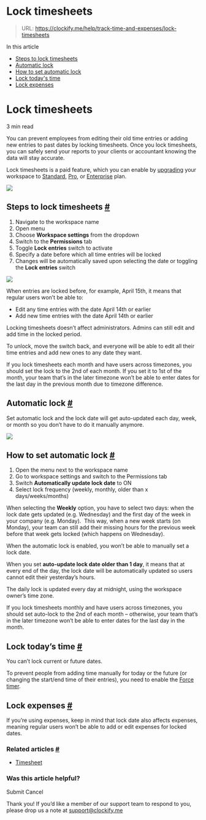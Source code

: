 # Lock timesheets

> URL: https://clockify.me/help/track-time-and-expenses/lock-timesheets

In this article

* [Steps to lock timesheets](#steps-to-lock-timesheets)
* [Automatic lock](#automatic-lock)
* [How to set automatic lock](#how-to set-automatic-lock)
* [Lock today's time](#lock-todays-time)
* [Lock expenses](#lock-expenses)

# Lock timesheets

3 min read

You can prevent employees from editing their old time entries or adding new entries to past dates by locking timesheets. Once you lock timesheets, you can safely send your reports to your clients or accountant knowing the data will stay accurate.

Lock timesheets is a paid feature, which you can enable by [upgrading](https://clockify.me/pricing) your workspace to [Standard](https://clockify.me/help/administration/subscription-plans#standard), [Pro](https://clockify.me/help/administration/subscription-plans#pro), or [Enterprise](https://clockify.me/help/administration/subscription-plans#enterprise) plan.

![](https://clockify.me/help/wp-content/uploads/2018/03/lock.png)

## Steps to lock timesheets [#](#steps-to-lock-timesheets)

1. Navigate to the workspace name
2. Open menu
3. Choose **Workspace settings** from the dropdown
4. Switch to the **Permissions** tab
5. Toggle **Lock entries** switch to activate
6. Specify a date before which all time entries will be locked
7. Changes will be automatically saved upon selecting the date or toggling the **Lock entries** switch

![](https://clockify.me/help/wp-content/uploads/2023/09/Screenshot-2023-09-07-at-12.44.06-300x87.png)

When entries are locked before, for example, April 15th, it means that regular users won’t be able to:

* Edit any time entries with the date April 14th or earlier
* Add new time entries with the date April 14th or earlier

Locking timesheets doesn’t affect administrators. Admins can still edit and add time in the locked period.

To unlock, move the switch back, and everyone will be able to edit all their time entries and add new ones to any date they want.

If you lock timesheets each month and have users across timezones, you should set the lock to the 2nd of each month. If you set it to 1st of the month, your team that’s in the later timezone won’t be able to enter dates for the last day in the previous month due to timezone difference.

## Automatic lock [#](#automatic-lock)

Set automatic lock and the lock date will get auto-updated each day, week, or month so you don’t have to do it manually anymore.

![](https://clockify.me/help/wp-content/uploads/2023/09/Screenshot-2023-09-07-at-12.42.42-1024x172.png)

## How to set automatic lock [#](#how-to-set-automatic-lock)

1. Open the menu next to the workspace name
2. Go to workspace settings and switch to the Permissions tab
3. Switch **Automatically update lock date** to ON
4. Select lock frequency (weekly, monthly, older than x days/weeks/months)

When selecting the **Weekly** option, you have to select two days: when the lock date gets updated (e.g. Wednesday) and the first day of the week in your company (e.g. Monday).  This way, when a new week starts (on Monday), your team can still add their missing hours for the previous week before that week gets locked (which happens on Wednesday).

When the automatic lock is enabled, you won’t be able to manually set a lock date.

When you set **auto-update lock date older than 1 day**, it means that at every end of the day, the lock date will be automatically updated so users cannot edit their yesterday’s hours.

The daily lock is updated every day at midnight, using the workspace owner’s time zone.

If you lock timesheets monthly and have users across timezones, you should set auto-lock to the 2nd of each month – otherwise, your team that’s in the later timezone won’t be able to enter dates for the last day in the month.

## Lock today’s time [#](#lock-todays-time)

You can’t lock current or future dates.

To prevent people from adding time manually for today or the future (or changing the start/end time of their entries), you need to enable the [Force timer](https://clockify.me/help/track-time-and-expenses/force-timer).

## Lock expenses [#](#lock-expenses)

If you’re using expenses, keep in mind that lock date also affects expenses, meaning regular users won’t be able to add or edit expenses for locked dates.

### Related articles [#](#related-articles)

* [Timesheet](https://clockify.me/help/track-time-and-expenses/timesheet-view)

### Was this article helpful?

Submit
Cancel

Thank you! If you’d like a member of our support team to respond to you, please drop us a note at support@clockify.me